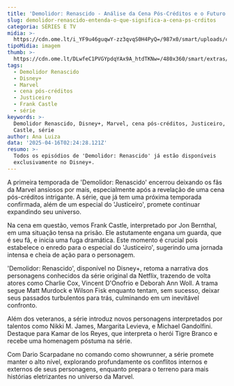 ```yaml
---
title: 'Demolidor: Renascido - Análise da Cena Pós-Créditos e o Futuro do Justiceiro'
slug: demolidor-renascido-entenda-o-que-significa-a-cena-ps-crditos
categoria: SÉRIES E TV
midia: >-
  https://cdn.ome.lt/i_YF9u46guqwY-zz3qvqS0H4PyQ=/987x0/smart/uploads/conteudo/fotos/demolidor-renascido-justiceiro_QNIpA3e.png
tipoMidia: imagem
thumb: >-
  https://cdn.ome.lt/DLwfeC1PVGYpdqYAx9A_htdTKNw=/480x360/smart/extras/conteudos/demolidor-mascaras.png
tags:
  - Demolidor Renascido
  - Disney+
  - Marvel
  - cena pós-créditos
  - Justiceiro
  - Frank Castle
  - série
keywords: >-
  Demolidor Renascido, Disney+, Marvel, cena pós-créditos, Justiceiro, Frank
  Castle, série
author: Ana Luiza
data: '2025-04-16T02:24:28.121Z'
resumo: >-
  Todos os episódios de 'Demolidor: Renascido' já estão disponíveis
  exclusivamente no Disney+.
---
```


A primeira temporada de 'Demolidor: Renascido' encerrou deixando os fãs da Marvel ansiosos por mais, especialmente após a revelação de uma cena pós-créditos intrigante. A série, que já tem uma próxima temporada confirmada, além de um especial do 'Justiceiro', promete continuar expandindo seu universo.

Na cena em questão, vemos Frank Castle, interpretado por Jon Bernthal, em uma situação tensa na prisão. Ele astutamente engana um guarda, que é seu fã, e inicia uma fuga dramática. Este momento é crucial pois estabelece o enredo para o especial do 'Justiceiro', sugerindo uma jornada intensa e cheia de ação para o personagem.

'Demolidor: Renascido', disponível no Disney+, retoma a narrativa dos personagens conhecidos da série original da Netflix, trazendo de volta atores como Charlie Cox, Vincent D'Onofrio e Deborah Ann Woll. A trama segue Matt Murdock e Wilson Fisk enquanto tentam, sem sucesso, deixar seus passados turbulentos para trás, culminando em um inevitável confronto.

Além dos veteranos, a série introduz novos personagens interpretados por talentos como Nikki M. James, Margarita Levieva, e Michael Gandolfini. Destaque para Kamar de los Reyes, que interpreta o herói Tigre Branco e recebe uma homenagem póstuma na série.

Com Dario Scarpadane no comando como showrunner, a série promete manter o alto nível, explorando profundamente os conflitos internos e externos de seus personagens, enquanto prepara o terreno para mais histórias eletrizantes no universo da Marvel.
